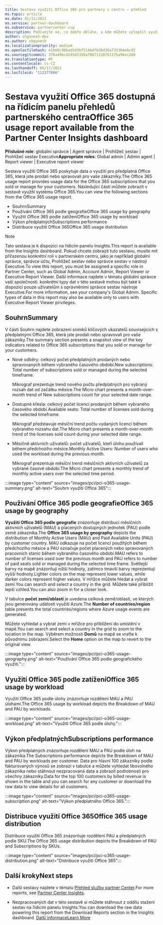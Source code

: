 ```yaml
---
title: Sestava využití Office 365 pro partnery v centru – přehled
ms.topic: article
ms.date: 01/11/2021
ms.service: partner-dashboard
ms.subservice: partnercenter-csp
description: Podívejte se, co dobře děláte, a kde můžete vylepšit využití předplatných Office 365, které pro vaše zákazníky prodáváte nebo spravujete.
author: shganesh-dev
ms.author: shganesh
ms.localizationpriority: medium
ms.openlocfilehash: e1b60c96bad5d3bf514bdfb36d36a733364e6c92
ms.sourcegitcommit: 376a49bcd245d3358a78871128761175a96ec200
ms.translationtype: MT
ms.contentlocale: cs-CZ
ms.lasthandoff: 06/17/2021
ms.locfileid: "112277806"
---
```

# <a name="office-365-usage-report-available-from-the-partner-center-insights-dashboard"></a><span data-ttu-id="e40b7-103">Sestava využití Office 365 dostupná na řídicím panelu přehledů partnerského centra</span><span class="sxs-lookup"><span data-stu-id="e40b7-103">Office 365 usage report available from the Partner Center Insights dashboard</span></span>

<span data-ttu-id="e40b7-104">**Příslušné role**: globální správce | Agent správce | Prohlížeč sestav | Prohlížeč sestav Executive</span><span class="sxs-lookup"><span data-stu-id="e40b7-104">**Appropriate roles**: Global admin | Admin agent | Report viewer | Executive report viewer</span></span>

<span data-ttu-id="e40b7-105">Sestava využití Office 365 poskytuje data o využití pro předplatná Office 365, která jste prodali nebo spravovali pro vaše zákazníky.</span><span class="sxs-lookup"><span data-stu-id="e40b7-105">The Office 365 usage report provides usage data for the Office 365 subscriptions that you sold or manage for your customers.</span></span> <span data-ttu-id="e40b7-106">Následující části můžete zobrazit v sestavě využití systému Office 365.</span><span class="sxs-lookup"><span data-stu-id="e40b7-106">You can view the following sections from the Office 365 usage report.</span></span>

- <span data-ttu-id="e40b7-107">Souhrn</span><span class="sxs-lookup"><span data-stu-id="e40b7-107">Summary</span></span>
- <span data-ttu-id="e40b7-108">Používání Office 365 podle geografie</span><span class="sxs-lookup"><span data-stu-id="e40b7-108">Office 365 usage by geography</span></span>
- <span data-ttu-id="e40b7-109">Využití Office 365 podle zatížení</span><span class="sxs-lookup"><span data-stu-id="e40b7-109">Office 365 usage by workload</span></span>
- <span data-ttu-id="e40b7-110">Výkon předplatných</span><span class="sxs-lookup"><span data-stu-id="e40b7-110">Subscriptions performance</span></span>
- <span data-ttu-id="e40b7-111">Distribuce využití Office 365</span><span class="sxs-lookup"><span data-stu-id="e40b7-111">Office 365 usage distribution</span></span>

 > [!NOTE]
 > <span data-ttu-id="e40b7-112">Tato sestava je k dispozici na řídicím panelu Insights.</span><span class="sxs-lookup"><span data-stu-id="e40b7-112">This report is available from the Insights dashboard.</span></span> <span data-ttu-id="e40b7-113">Pokud chcete zobrazit tuto sestavu, musíte mít přiřazenou konkrétní roli v partnerském centru, jako je například globální správce, správce účtu, Prohlížeč sestav nebo správce sestav v nástroji Executive.</span><span class="sxs-lookup"><span data-stu-id="e40b7-113">To view this report, you must be assigned a specific role in Partner Center, such as Global Admin, Account Admin, Report Viewer or Executive Report Viewer.</span></span> <span data-ttu-id="e40b7-114">Další informace najdete v tématu globální správce vaší společnosti. konkrétní typy dat v této sestavě mohou být také k dispozici pouze uživatelům s oprávněními správce sestav nástroje Executive.</span><span class="sxs-lookup"><span data-stu-id="e40b7-114">For more information, see your company's Global Admin. Specific types of data in this report may also be available only to users with Executive Report Viewer privileges.</span></span>

## <a name="summary"></a><span data-ttu-id="e40b7-115">Souhrn</span><span class="sxs-lookup"><span data-stu-id="e40b7-115">Summary</span></span>

<span data-ttu-id="e40b7-116">V části Souhrn najdete zobrazení snímků klíčových ukazatelů souvisejících s předplatnými Office 365, která jste prodali nebo spravovali pro vaše zákazníky.</span><span class="sxs-lookup"><span data-stu-id="e40b7-116">The summary section presents a snapshot view of the key indicators related to Office 365 subscriptions that you sold or manage for your customers.</span></span>  

- <span data-ttu-id="e40b7-117">Nové odběry: celkový počet předplatných prodaných nebo spravovaných během vybraného časového období.</span><span class="sxs-lookup"><span data-stu-id="e40b7-117">New subscriptions: Total number of subscriptions sold or managed during the selected timeframe.</span></span>

   <span data-ttu-id="e40b7-118">Mikrograf prezentuje trend nového počtu předplatných pro vybraný rozsah dat od začátku měsíce.</span><span class="sxs-lookup"><span data-stu-id="e40b7-118">The Micro chart presents a month-over-month trend of New subscriptions count for your selected date range.</span></span>

- <span data-ttu-id="e40b7-119">Dostupné křesla: celkový počet licencí prodaných během vybraného časového období.</span><span class="sxs-lookup"><span data-stu-id="e40b7-119">Available seats: Total number of licenses sold during the selected timeframe.</span></span>

   <span data-ttu-id="e40b7-120">Mikrograf představuje měsíční trend počtu vydaných licencí během vybraného rozsahu dat.</span><span class="sxs-lookup"><span data-stu-id="e40b7-120">The Micro chart presents a month-over-month trend of the licenses sold count during your selected date range.</span></span>

- <span data-ttu-id="e40b7-121">Měsíčně aktivních uživatelů: počet uživatelů, kteří úlohu používali během předchozího měsíce.</span><span class="sxs-lookup"><span data-stu-id="e40b7-121">Monthly Active Users: Number of users who used the workload during the previous month.</span></span> 

   <span data-ttu-id="e40b7-122">Mikrograf prezentuje měsíční trend měsíčních aktivních uživatelů za vybrané časové období.</span><span class="sxs-lookup"><span data-stu-id="e40b7-122">The Micro chart presents a monthly trend of monthly active users over the selected time period.</span></span>

:::image type="content" source="images/pci/pci-o365-usage-summary.png" alt-text="Souhrn využití Office 365":::

## <a name="office-365-usage-by-geography"></a><span data-ttu-id="e40b7-124">Používání Office 365 podle geografie</span><span class="sxs-lookup"><span data-stu-id="e40b7-124">Office 365 usage by geography</span></span>

<span data-ttu-id="e40b7-125">**Využití Office 365 podle geografie** znázorňuje distribuci měsíčních aktivních uživatelů (MAU) a placených dostupných jednotek (PAU) podle země zákazníka.</span><span class="sxs-lookup"><span data-stu-id="e40b7-125">The **Office 365 usage by geography** depicts the distribution of Monthly Active Users (MAU) and Paid Available Units (PAU) by customer country.</span></span> <span data-ttu-id="e40b7-126">MAU odkazuje na počet licencí použitých během předchozího měsíce a PAU označuje počet placených nebo spravovaných pracovních stanic během vybraného časového období.</span><span class="sxs-lookup"><span data-stu-id="e40b7-126">MAU refers to number of licenses used over the previous month and PAU refers to number of paid seats sold or managed during the selected time frame.</span></span> <span data-ttu-id="e40b7-127">Světlejší barvy na mapě znázorňují nižší hodnoty, zatímco tmavší barvy reprezentují vyšší hodnoty.</span><span class="sxs-lookup"><span data-stu-id="e40b7-127">Lighter colors on the map represent lower values, while darker colors represent higher values.</span></span> <span data-ttu-id="e40b7-128">V mřížce můžete hledat a vybrat zemi.</span><span class="sxs-lookup"><span data-stu-id="e40b7-128">You can search and select a country in the grid.</span></span> <span data-ttu-id="e40b7-129">Můžete také přiblížit lepší vzhled.</span><span class="sxs-lookup"><span data-stu-id="e40b7-129">You can also zoom in for a closer look.</span></span>

<span data-ttu-id="e40b7-130">V tabulce **počet zemí/oblastí** je uvedena celková země/oblasti, ve kterých jsou generovány události využití Azure.</span><span class="sxs-lookup"><span data-stu-id="e40b7-130">The **Number of countries/region** table presents the total countries/regions where Azure usage events are generated.</span></span>

<span data-ttu-id="e40b7-131">Můžete vyhledat a vybrat zemi v mřížce pro přiblížení do umístění v mapě.</span><span class="sxs-lookup"><span data-stu-id="e40b7-131">You can search and select a country in the grid to zoom to the location in the map.</span></span> <span data-ttu-id="e40b7-132">Výběrem možnosti **Domů** na mapě se vraťte k původnímu zobrazení.</span><span class="sxs-lookup"><span data-stu-id="e40b7-132">Select the **Home** option on the map to revert to the original view.</span></span>


:::image type="content" source="images/pci/pci-o365-usage-geography.png" alt-text="Používání Office 365 podle geografického využití.":::

## <a name="office-365-usage-by-workload"></a><span data-ttu-id="e40b7-134">Využití Office 365 podle zatížení</span><span class="sxs-lookup"><span data-stu-id="e40b7-134">Office 365 usage by workload</span></span>

<span data-ttu-id="e40b7-135">Využití Office 365 podle úlohy znázorňuje rozdělení MAU a PAU úlohami.</span><span class="sxs-lookup"><span data-stu-id="e40b7-135">The Office 365 usage by workload depicts the Breakdown of MAU and PAU by workloads.</span></span>

:::image type="content" source="images/pci/pci-o365-usage-workload.png" alt-text="Využití Office 365 podle úlohy.":::

## <a name="subscriptions-performance"></a><span data-ttu-id="e40b7-137">Výkon předplatných</span><span class="sxs-lookup"><span data-stu-id="e40b7-137">Subscriptions performance</span></span>

<span data-ttu-id="e40b7-138">Výkon předplatných znázorňuje rozdělení MAU a PAU podle úloh na zákazníka.</span><span class="sxs-lookup"><span data-stu-id="e40b7-138">The Subscriptions performance depicts the Breakdown of MAU and PAU by workloads per customer.</span></span> <span data-ttu-id="e40b7-139">Data pro hlavní 100 zákazníky podle fakturovaných výnosů se zobrazí v tabulce a můžete vyhledat libovolného zákazníka nebo stáhnout nezpracovaná data a zobrazit podrobnosti pro všechny zákazníky.</span><span class="sxs-lookup"><span data-stu-id="e40b7-139">Data for the top 100 customers by billed revenue is shown in the table and you can search for any customer or download the raw data to view details for all customers.</span></span>

:::image type="content" source="images/pci/pci-o365-usage-subscription.png" alt-text="Výkon předplatného Office 365.":::

## <a name="office-365-usage-distribution"></a><span data-ttu-id="e40b7-141">Distribuce využití Office 365</span><span class="sxs-lookup"><span data-stu-id="e40b7-141">Office 365 usage distribution</span></span>

<span data-ttu-id="e40b7-142">Distribuce využití Office 365 znázorňuje rozdělení PAU a předplatných podle SKU.</span><span class="sxs-lookup"><span data-stu-id="e40b7-142">The Office 365 usage distribution depicts the Breakdown of PAU and Subscriptions by SKUs.</span></span>

:::image type="content" source="images/pci/pci-o365-usage-distribution.png" alt-text="Distribuce využití Office 365":::

## <a name="next-steps"></a><span data-ttu-id="e40b7-144">Další kroky</span><span class="sxs-lookup"><span data-stu-id="e40b7-144">Next steps</span></span>

- <span data-ttu-id="e40b7-145">Další sestavy najdete v tématu [Přehled služby partner Center](partner-center-insights.md).</span><span class="sxs-lookup"><span data-stu-id="e40b7-145">For more reports, see [Partner Center Insights](partner-center-insights.md).</span></span>

- <span data-ttu-id="e40b7-146">Nezpracovaných dat v této sestavě si můžete stáhnout z oddílu stažení sestav na řídicím panelu Insights.</span><span class="sxs-lookup"><span data-stu-id="e40b7-146">You can download the raw data powering this report from the Download Reports section in the Insights dashboard.</span></span> [<span data-ttu-id="e40b7-147">Další informace</span><span class="sxs-lookup"><span data-stu-id="e40b7-147">Learn More</span></span>](pci-download-reports.md) 
